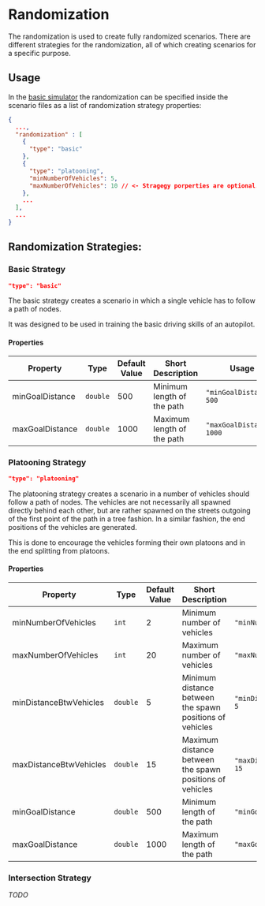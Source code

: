 # Randomization

The randomization is used to create fully randomized scenarios.
There are different strategies for the randomization, all of which creating scenarios for a specific purpose.

## Usage
In the [basic simulator](https://git.rwth-aachen.de/monticore/EmbeddedMontiArc/simulators/basic-simulator) the randomization can be specified inside the scenario files as a list of randomization strategy properties:
```json
{
  ...,
  "randomization" : [
    {
      "type": "basic"
    },
    {
      "type": "platooning",
      "minNumberOfVehicles": 5,
      "maxNumberOfVehicles": 10 // <- Stragegy porperties are optional. If not present, default will be used
    },
    ...
  ],
  ...
}
```

## Randomization Strategies:
### Basic Strategy
```json
"type": "basic"
```
The basic strategy creates a scenario in which a single vehicle has to follow a path of nodes.

It was designed to be used in training the basic driving skills of an autopilot.

#### Properties
| Property        | Type     | Default Value | Short Description          | Usage                     |
|-----------------|----------|---------------|----------------------------|---------------------------|
| minGoalDistance | `double` | 500           | Minimum length of the path | `"minGoalDistance": 500`  | 
| maxGoalDistance | `double` | 1000          | Maximum length of the path | `"maxGoalDistance": 1000` | 


### Platooning Strategy
```json
"type": "platooning"
```
The platooning strategy creates a scenario in a number of vehicles should follow a path of nodes.
The vehicles are not necessarily all spawned directly behind each other, but are rather spawned on the streets outgoing of the first point of the path in a tree fashion.
In a similar fashion, the end positions of the vehicles are generated.

This is done to encourage the vehicles forming their own platoons and in the end splitting from platoons.

#### Properties
| Property               | Type     | Default Value | Short Description                                        | Usage                          |
|------------------------|----------|---------------|----------------------------------------------------------|--------------------------------|
| minNumberOfVehicles    | `int`    | 2             | Minimum number of vehicles                               | `"minNumberOfVehicles": 2`     | 
| maxNumberOfVehicles    | `int`    | 20            | Maximum number of vehicles                               | `"maxNumberOfVehicles": 20`    | 
| minDistanceBtwVehicles | `double` | 5             | Minimum distance between the spawn positions of vehicles | `"minDistanceBtwVehicles": 5`  | 
| maxDistanceBtwVehicles | `double` | 15            | Maximum distance between the spawn positions of vehicles | `"maxDistanceBtwVehicles": 15` | 
| minGoalDistance        | `double` | 500           | Minimum length of the path                               | `"minGoalDistance": 500`       | 
| maxGoalDistance        | `double` | 1000          | Maximum length of the path                               | `"maxGoalDistance": 20`        | 


### Intersection Strategy
_TODO_
